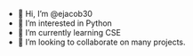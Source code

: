 - 👋 Hi, I’m @ejacob30
- 👀 I’m interested in Python
- 🌱 I’m currently learning CSE
- 💞️ I’m looking to collaborate on many projects.

<!---
ejacob30/ejacob30 is a ✨ special ✨ repository because its `README.md` (this file) appears on your GitHub profile.
You can click the Preview link to take a look at your changes.
--->

